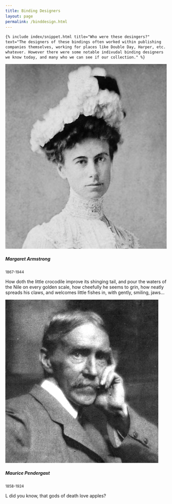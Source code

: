 ```yaml
---
title: Binding Designers
layout: page
permalink: /binddesign.html
---
```

<div class="row">
  <div class="col-md-12">
    
    {% include index/snippet.html title="Who were these desingers?" text="The designers of these bindings often worked within publishing companies themselves, working for places like Double Day, Harper, etc. whatever. However there were some notable indivudal binding designers we know today, and many who we can see if our collection." %}
    
  </div>
    </div>
    
<div class="card mb-3" style="max-width: 540px;">
  <div class="row g-0">
    <div class="col-md-4">
      <img
        src="/objects/margaret_armstrong.jpg"
        class="img-fluid rounded-start"
      />
    </div>
    <div class="col-md-8">
      <div class="card-body">
        <h5 class="card-title">Margaret Armstrong</h5>
        <p class="card-text">
          <small class="text-muted">1867-1944</small>
        <p class="card-text">
        How doth the little crocodile improve its shinging tail, and pour the waters of the Nile on every golden scale, how cheefully he seems to grin, how neatly spreads his claws, and welcomes little fishes in, with gently, smiling, jaws...
        </p>
      </div>
    </div>
  </div>
</div>

<div class="card mb-3" style="max-width: 540px;">
  <div class="row g-0">
    <div class="col-md-4">
      <img
        src="/objects/maurice_pendergast.jpg"
        class="img-fluid rounded-start"
      />
    </div>
    <div class="col-md-8">
      <div class="card-body">
        <h5 class="card-title">Maurice Pendergast</h5>
        <p class="card-text">
          <small class="text-muted">1858-1924</small>
        <p class="card-text">
        L did you know, that gods of death love apples?
        </p>
      </div>
    </div>
  </div>
</div>
